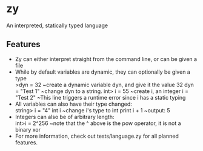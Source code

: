 # zy
An interpreted, statically typed language

## Features
* Zy can either interpret straight from the command line, or can be given a file
* While by default variables are dynamic, they can optionally be given a type  
    \>dyn = 32       ~create a dynamic variable dyn, and give it the value 32
    dyn = "Test 1"  ~change dyn to a string.
    int> i = 55     ~create i, an integer
    i = "Test 2"    ~This line triggers a runtime error since i has a static typing
* All variables can also have their type changed:  
    string> i = "4"
    int i    ~change i's type to int
    print i + 1
    ~output: 5
* Integers can also be of arbitrary length:  
    int>i = 2^256
    ~note that the ^ above is the pow operator, it is not a binary xor
* For more information, check out tests/language.zy for all planned features.
